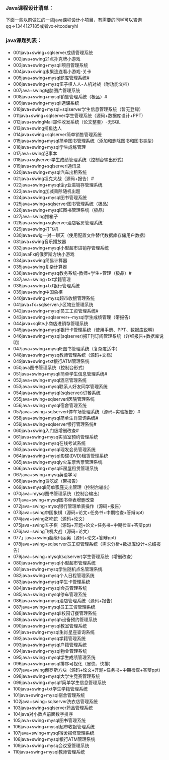 ### Java课程设计清单：

下面一些以前做过的一些java课程设计小项目，有需要的同学可以咨询qq=>1344127185或者vx=>itcoderyhl

### java课题列表：

-   001java+swing+sqlserver成绩管理系统
-   002java+swing21点扑克牌小游戏
-   003java+swing+mysqlI项目管理系统
-   004java+swing水果连连看小游戏-关卡
-   005java+swing+mysql题库管理系统#
-   006java+swing+mysq伍子棋人人-人机对战（附功能文档）
-   007java+swing电脑图片管理系统
-   008java+swing+mysql销售管理系统（极品）#
-   009java+swing+mysqli选课系统
-   010java+swing+mysql+sqlserver学生信息管理系统（暂无登绿）
-   011java+swing+sqlserver学生管理系统（源码+数据库设计+PPT)
-   012java+swingMail邮件收发系统（论文整套）-无SQL
-   013java+swing捕鱼达人
-   014java+swing+sqlserver简单销售管理系统
-   015java+swing+mysql简单图书管理系统（添加和删除图书和图书类型）
-   016java+swing+mysql学生成练管理
-   017java+swing记事本
-   018java+sqlserver学生成绩管理系统（控制台输出形式）
-   019java+swing+sqlserveri通讯录
-   020java+swing+mysql汽车出租系统
-   021java+swing坦克大战（源码+报告）#
-   022java+swing+mysql企y业进销存管理系统
-   023java+swing加减乘除随机出题
-   024java+swing+mysql图书管理系统
-   025java+swing+sqlserver图书管理系统（极品）
-   026java+swing+mysqlE图书管理系统（极品）
-   027java+swing推箱子
-   028java+swing+sqlserver酒店客房管理系统
-   029java+swing打飞机
-   030java+swig一对一聊天（使用配置文件替代数据库存储用户数据）
-   031java+swing音乐播放器
-   032java+swing+mysql小型超市进销存管理系统
-   033javaFx的俄罗斯方块小游戏
-   034java+swing简易计算器
-   035java+swing复杂计算器
-   036java+swing+mysq教务系统-教师+学生+管理（极品）#
-   037java+swing+txt学籍管理
-   038java+swing+txt银行管理系统
-   039java+swing中国象棋
-   040java+swing+mysq超市收银管理系统
-   041java+fx+sqlserver小区物业管理系统
-   042java+swing+mysql员工工资管理系统#
-   043java+swing+sqlserver+-mysql学生成绩管理（带报告）
-   044java+sqlite小商店进销存管理系统
-   045java+swing+mysql银行卡管理系统（使用手册、PPT、数据库说明）
-   046java+swing+mysql(sqlserver)报T刊订阅管理系统（详细报告+数据库说明）
-   047java+swing+mysqlE图书管理系统（复杂度适中）
-   048java+swing+mysq教师管理系统（源码+文档）
-   049java+swing+txt银行ATM管理系统
-   050java图书管理系统（控制台形式）
-   051java+swing+mysqli简单学生信息管理系统#
-   052java+swing+mysql酒店管理系统
-   053java+swing+mysq联系人好友同学管理系统
-   054java+swing+mysql(sqlserver)订餐系统
-   055java+swing+sqlserverl医院管理系统
-   056java+swing+mysql宿舍管理系统
-   057java+swing+sqlservert停车场管理系统（源码+实验报告）#
-   058java+swing+mysql简单生肖查询系统#
-   059java+swing+sqlserver银行管理系统#
-   060java+swing入门级增删改查#
-   061java+swing+mysq实验室预约管理系统
-   062java+swing+mysq在线考试系统
-   063java+swing+mysql理发会员管理系统
-   064java+swing+mysql影碟(DVD)租赁管理系统
-   065java+swing+mysqly火车票售票管理系统
-   066java+swing+mysqlE房屋租赁管理系统
-   067java+swing+mysq英语学习
-   068java+swing贪吃蛇（带报告）
-   069java+mysqli简单家庭支出管理（控制台输出）
-   070java+mysql图书管理系统（控制台输出）
-   071java+swing+mysql图书单表增删改查
-   072java+swing+mysq银行管理单表操作（源码+报告）
-   073java+swing中国象棋（源码+论文+任务书+中期检查+答辩ppt)
-   074java+swing贪吃蛇（源码+论文）
-   075java+swing五子棋（源码+开题+论文+任务书+中期检查+答辩ppt)
-   076java+swing飞机大战（源码+论文）
-   077」java+swing超级玛丽奥（源码+论文+答辩ppt)
-   078java+swing+sqlserver员工资管理系统（需求分析+数据库设计+总结报告）
-   079java+swing+mysql(sqlserver)学生管理系统（增删改查）
-   080java+swing+mysql小型超市管理系统
-   081java+swing+mysq学生随机点名管理系统
-   082java+swing+mysq个人日程管理系统
-   083java+swing+mysq学生卡管理系统
-   084java+swing+mysql会员管理系统
-   085java+swing+mysql停车管理系统
-   086java+swing+mysq酒店管理系统（源码+报告）
-   087java+swing+mysql员工工资管理系统
-   088java+swing+mysqli校园订餐管理系统
-   089java+swing+mysqh设备预约管理系统
-   090java+swing+mysql教室管理系统
-   091java+swing+mysql生肖星座查询系统
-   092java+swing+mysq学籍管理系统
-   093java+swing+mysql户籍管理系统
-   094java+swing+mysql物业管理系统
-   095java+swing+mysql学生成绩管理系统
-   096java+swing+mysql排序可视化（冒快、快排）
-   097java+swing俄罗斯方块（源码+论文+开题+任务书+中期检查+答辩ppt)
-   098java+swing+mysql大学生竞赛管理系统
-   099java+swing+mysqlf简单学生信息管理系统
-   100java+swing+txt学生学籍管理系统
-   101java+swing+mysql宿舍管理系统
-   1O2java+swing+sqlserver洗衣店管理系统
-   103java+swing+sqlserver药品管理系统
-   104java对小数点前面数字排序
-   105java+swing+mysql图书管理系统
-   106java+swing+mysql超市收银管理系统
-   107java+swing+mysql宿舍报修管理系统
-   108java+swing+mysql银行ATM管理系统
-   109java+swing+mysq会议室管理系统
-   110java+swing+mysql教师管理系统


